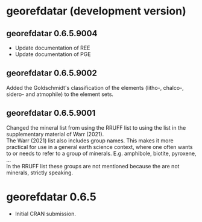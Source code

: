 # georefdatar (development version)

## georefdatar 0.6.5.9004

* Update documentation of REE
* Update documentation of PGE

## georefdatar 0.6.5.9002

Added the Goldschmidt's classification of the elements
(litho-, chalco-, sidero- and atmophile) to the element sets.

## georefdatar 0.6.5.9001

Changed the mineral list from using the RRUFF list to using the list in the 
supplementary material of Warr (2021).\
The Warr (2021) list also includes group names. This makes it more  practical 
for use in a general earth science context, where one often wants to or needs 
to refer to a group of minerals. E.g. amphibole, biotite, pyroxene, ...\
In the RRUFF list these groups are not mentioned because the are not minerals,
strictly speaking.

# georefdatar 0.6.5

* Initial CRAN submission.
